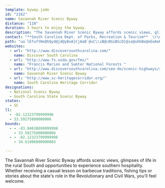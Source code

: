 ```yaml
---
template: byway.jade
id: "2162"
name: Savannah River Scenic Byway
distance: "110"
duration: 3 hours to enjoy the byway.
description: "The Savannah River Scenic Byway affords scenic views, glimpses of life in the rural South and opportunities to experience southern hospitality. Whether receiving a casual lesson on barbecue traditions, fishing tips or stories about the state's role in the Revolutionary and Civil Wars, you'll feel welcome. "
contact: "**South Carolina Dept. of Parks, Recreation & Tourism**  \r\n 803-734-1700  \r\n\r\n"
path: "ua`lEfuftNeQhQyd@jd@yBxA}CjAaB`@uC\\iB@cBGiBScD}@io@oXkBo@eEeAeR_BoA?iADcBZwB|@cXbReA~@sB~BoAxBcA~BmAlEmEdUu@pBs@rAeAnAyAlAiPrGcAp@iAxA_AfBi@vAm@lCuBbN_@dBcAfCy@rAoAjAsTpLqBvAeB~Bu@rAaEfMiAlBk@r@cC`BmDdA{GXOESScDRqM\\mDXsD`A}BpAsBlB{MzQmFpG}Z`VqAtAyJjOkCfDiCrByDlBwZxGsBh@wBpAmKlJiClCuIlLsDrEsBzByB~A}FrByOlByCdA}BtAmBjBeCjD{Tt`@qApBmCjCgC|AuOvFgFxByHvEcC~BeZj\\uBjBqCrA}TlEeEFkJCsBL_B^ib@fLeGhBs[xMoHlCqAXis@~DiCQ}Ca@gBc@kPgC_LaA}EHs\\dBmE?iBS{j@{MkPgEqHmAiCS_FEyFLic@zD}GpAmH~B{F`DmpAj`AkJtGeQrKcU`My@n@au@|a@_GtDyBvBgBrC{KnX_BlD}CfEmBlBiEzCmCvAgFrBwNtEyAl@aE~BmDvCw\\rZe]|[eBdCyM~VyDrE_Z|UsFzEiD~BmCrAwFvBse@zH}CIoB[sXoKgD_AiEk@}V_A}AUgIC}BJqGlAcBp@{ThKwbCzjAun@vYgBjAo{Ant@kGfEqNbLgI~FoOrMiNjUeUtv@mCtFmDpDsEnFie@~e@mC~CyAfDy@lDYjBiNzbAid@zaDaAlEy@xBcB`Ds@~@oArAcBlAq_@fTmDlE_]zh@eChF_Ljf@u@dE_GjT}IfScG|LgBrCyCdC}EnBo]~H}JlJiB`C}A~D_A`E_@dCe@tJm@jTK~FJjEfEhm@^~Dt@nEfA~D`AfC`DzF|CrD~SvTdIvCpBXhMzCnK~CzBrB`BlDrD|PdEzLzB|ExBhHbA|KIvFo@nEs@pCy@zBcRrd@gEjHgMhRuKnO_D`E}d@rq@_ChCeWfTaB`BwEtEmCfDsArCi@jBSpA{PxoBsA|Ho@pCiAtD_BrD}DdHcB`CiCrCmFfE{DxByRzFiFfBoB|@{JzFeWlKoGtC_Z~Kua@~PsBh@oEXyNQ{YXeDrAgAv@qAlBiAhDwAjIsB`HmDzHeBfCmCvBiEnBwChAoCrA}AfAgBxB{OvUuBxBav@`f@yC~CmBrCmXll@oDlH_[hp@q@~Bi@nDm@n]IhAu@|DmV|l@uO|^sC`Gs@~@cGzEoNjJyCfCyC~C_KnNmEvGy@bBoVj^mNbTcI`Jsu@jx@aJ`KyB~AgBx@oCl@sCJsCSiAScTkGgGaA}HDwi@rEcGXy}@k@uDQ{Ee@gr@qKwEO}YtAcBIaB[uBkAuY}UoCqB_A_@_BYaBEcAHaB`@un@hWqHxB}aDnh@_|A|\\e_@lJkoAb\\cDfAcErBcbAzl@kB`B}AvBeAlCg@lCi@~@rM|cBbCj]^zIcDt@cBv@_BrA{CdDwObNsCtAmRrDiDJcCEemAcGcHF}D\\gC`@aCl@gE|AwEfCqDlCaPpOyBnAcCz@iC^}AJmd@~AoFl@qG~AwkAp]sDt@yCXenA|BsEEmEe@cCk@_DaAcBy@gW_OgD{@e@A_C@mAJyB^sBr@iBx@i_@dRyB|@mEl@aPr@gFJwCYiAYcAa@_CwAoOiKyBeAiB]yBA}V`Bu]r@yC|@wC~AeMbMmE~DgUjQuBxByU~[}AvCm@lB{@jEmEbWyAhEcC`F_BpC{B`D{CfCcBjAsCxAwB~@sHfBuERyEAcE]yB_@ib@qJcEk@c^yAuB@cEX_IrAiFrAiEbCmFnDsQdN{EvBus@jQyQtD_A~DcAlBiDfKk@hC]rDeAfYi@tDwDbRsAdE{MdYu@jCc@nDKjCpA`^BlOXfFd@jC\\dAlG|MnAtDd@dCN~AFtA?bCg@tEq@jCq@`BgLdVoAdDo@dDYzDNdFz@`F`KhZf@|BJdAL|DCtB[rCqIjc@w@`DQXc@RmDJe@JiA`AM\\KdAZvDQ~DY~@iAzBuFzXu@`GcE`HYjAYjBs@pSeB~UShD?hCNdCRrAXrAbAtC`AjBfHlK|@tCXvCEzBcBxL}DrB{ItFiCpBoBtB}ExDkHrEsBdAmB`@uNxA_ABwBKyJyAqADqRhM}A~ByEfJY`@w@f@aLdDmf@hMsF~@iCJwFYwYsF}DaAsC_AoPqHyBm@yB_@}CGgDPeR|D}DRsAAoBQqR{DoE_@gnAa@yCOmCg@cAa@}Ay@oB_BiBwBoKoOyEmG{KiLuAeAmCgAwCg@}AEuADqDn@sKhCmDb@yBB}Q}@cGGwEL}ZpBcDC}E{@_N{EcTgIk[{M}C_BiFsDmv@sj@IQ[GaEeDyCcD{K{OgF{ImJoQy@wA}BsC}DoDO?Uk@OMqIyD}GsBwBrGsDzGwJpOiQ`Zk^fl@aGnLsFtMwEnNsCnKcB~HoAzGmB`Ni@`Fu@rIiCl`@]lJClDFlGTfGj@zGfAfInAlGhe@fjBbArEd@xEBtG_@xE_@rBsLrd@{B`HwCdGcDnFwIrMyChCwBjAyCp@w@JkUf@aDR_CZqCx@oB|@wD~BiDbDoCbEyAzC}a@vgA{AfCgBdB}BrAoAb@{NjCqBr@eBjAuArAeHfJeBdBwC`BeO~EcBt@cBlAcB|BsAnCeRde@iBpF]xAsCvSeBtKaDnOWjBSzBe@pZCvBDnCf@~FdBjLl@vCDxBg@|ROdAw@tBm@~@gKfK}EzD}jAtq@gB|AyBrCoA~B_AbCwPxk@WrAYdE@zC`Hd}AEpGc@xEa@xBq@`CsBhFiVt^aObTiAfBaB~Do@fCo@fFoCp|@i@tHg@bCeAlDqKrXc@|Ac@fCO~AEtCDdBXnCnMvj@hBzIh@zF?`GsG`{@i@bGc@xCeArDaH|PsDdK}AtFgJ~^cBxHe@tFcCru@YzEeNtk@s@xBiApBeNtMwXvRmGlDa_@|Q}AvA_ArAgDvG"
websites: 
  - url: "http://www.discoversouthcarolina.com/"
    name: Discover South Carolina
  - url: "http://www.fs.usda.gov/fms/"
    name: "Francis Marion and Sumter National Forests "
  - url: "http://www.discoversouthcarolina.com/see-do/scenic-highways/savannah-byway/default.aspx"
    name: Savannah River Scenic Byway
  - url: "http://www.sc-heritagecorridor.org/"
    name: South Carolina Heritage Corridor
designations: 
  - National Scenic Byway
  - South Carolina State Scenic Byway
states: 
  - SC
ll: 
  - -82.12323799999996
  - 33.59275800000006
bounds: 
  - - -83.04638699999998
    - 33.59275800000006
  - - -82.12323799999996
    - 34.61906800000003

---
```


The Savannah River Scenic Byway affords scenic views, glimpses of life in the rural South and opportunities to experience southern hospitality. Whether receiving a casual lesson on barbecue traditions, fishing tips or stories about the state's role in the Revolutionary and Civil Wars, you'll feel welcome.